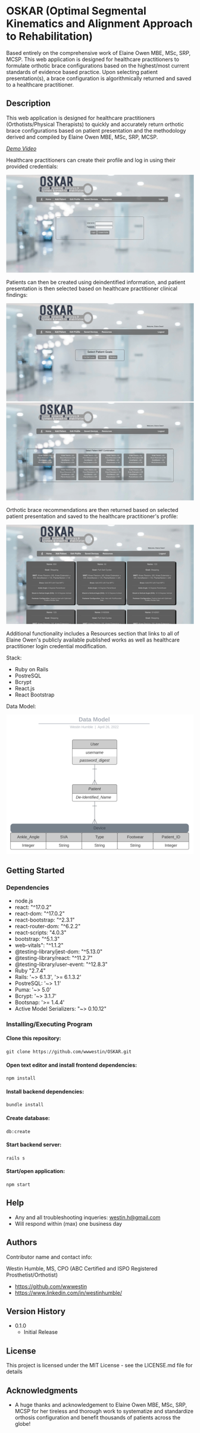# OSKAR (Optimal Segmental Kinematics and Alignment Approach to Rehabilitation)

Based entirely on the comprehensive work of Elaine Owen MBE, MSc, SRP, MCSP. This web application is designed for healthcare practitioners to formulate orthotic brace configurations based on the highest/most current standards of evidence based practice. Upon selecting patient presentation(s), a brace configuration is algorithmically returned and saved to a healthcare practitioner.


## Description

This web application is designed for healthcare practitioners (Orthotists/Physical Therapists) to quickly and accurately return orthotic brace configurations based on patient presentation and the methodology derived and compiled by Elaine Owen MBE, MSc, SRP, MCSP. 

[*Demo Video*](https://youtu.be/x-WwpZUv1Gc)

Healthcare practitioners can create their profile and log in using their provided credentials:

 ![](client/src/assets/home.png)

Patients can then be created using deindentified information, and patient presentation is then selected based on healthcare practitioner clinical findings:

 ![](client/src/assets/patientpres1.png)
 ![](client/src/assets/patientpres2.png)

 Orthotic brace recommendations are then returned based on selected patient presentation and saved to the healthcare practitioner's profile:

 ![](client/src/assets/savedpres.png)

 Additional functionality includes a Resources section that links to all of Elaine Owen's publicly available published works as well as healthcare practitioner login credential modification.

 Stack: 
 - Ruby on Rails
 - PostreSQL
 - Bcrypt
 - React.js
 - React Bootstrap

 Data Model:

![](client/src/assets/dbmodel.png)


## Getting Started

### Dependencies

* node.js
* react: "^17.0.2"
* react-dom: "^17.0.2"
* react-bootstrap: "^2.3.1"
* react-router-dom: "^6.2.2"
* react-scripts: "4.0.3"
* bootstrap: "^5.1.3"
* web-vitals": "^1.1.2"
* @testing-library/jest-dom: "^5.13.0"
* @testing-library/react: "^11.2.7"
* @testing-library/user-event: "^12.8.3"
* Ruby "2.7.4"
* Rails: '~> 6.1.3', '>= 6.1.3.2'
* PostreSQL: '~> 1.1'
* Puma: '~> 5.0'
* Bcrypt: '~> 3.1.7'
* Bootsnap: '>= 1.4.4'
* Active Model Serializers: "~> 0.10.12"


### Installing/Executing Program

#### **Clone this repository:**
```
git clone https://github.com/wwwestin/OSKAR.git
```
#### **Open text editor and install frontend dependencies:**
```
npm install
```
#### **Install backend dependencies:**
```
bundle install
```
#### **Create database:**
```
db:create
```
#### **Start backend server:**
```
rails s
```
#### **Start/open application:**
```
npm start
```

## Help

* Any and all troubleshooting inqueries: westin.h@gmail.com
* Will respond within (max) one business day

## Authors

Contributor name and contact info:

Westin Humble, MS, CPO (ABC Certified and ISPO Registered Prosthetist/Orthotist)
* https://github.com/wwwestin 
* https://www.linkedin.com/in/westinhumble/

## Version History

* 0.1.0
    * Initial Release

## License

This project is licensed under the MIT License - see the LICENSE.md file for details

## Acknowledgments

* A huge thanks and acknowledgement to Elaine Owen MBE, MSc, SRP, MCSP for her tireless and thorough work to systematize and standardize orthosis configuration and benefit thousands of patients across the globe!

